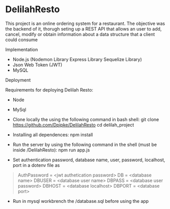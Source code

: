 # DelilahResto
This project is an online ordering system for a restaurant. The objective was the backend of it, thorugh seting up a REST API that allows an user to add, cancel, modify or obtain information about a data structure that a client could consume

Implementation

- Node.js
    (Nodemon Library
    Express Library
    Sequelize Library)
- Json Web Token (JWT)
- MySQL



Deployment

Requirements for deploying Delilah Resto:

- Node
- MySql
- Clone locally the using the following command in bash shell: git clone https://github.com/Dpipke/DelilahResto
cd delilah_project

- Installing all dependences: npm install

- Run the server by using the following command in the shell (must be inside /DelilahResto): npm run app.js
- Set authentication password, database name, user, password, localhost, port in a dotenv file as

>AuthPassword = \<jwt authetication password>
>DB = \<database name>
>DBUSER = \<database user name>
>DBPASS = \<database user password>
>DBHOST = \<database localhost>
>DBPORT = \<database port>


- Run in mysql workbrench the /database.sql before using the app
